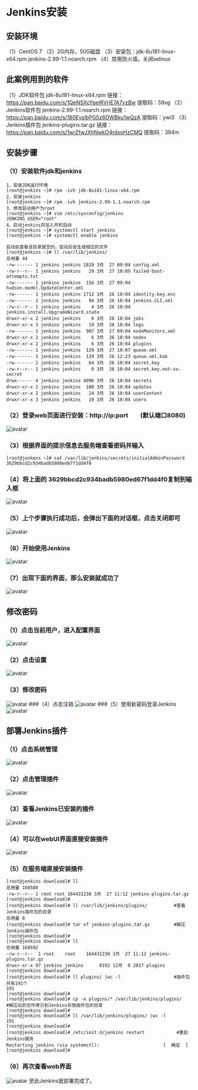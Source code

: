 # Jenkins安装
## 安装环境
（1）CentOS 7
（2）2G内存，50G磁盘
（3）安装包：jdk-8u181-linux-x64.rpm jenkins-2.99-1.1.noarch.rpm 
（4）禁用防火墙，关闭selinux
## 此案例用到的软件
（1）JDK软件包
jdk-8u181-linux-x64.rpm
链接：https://pan.baidu.com/s/1QeNSXcYpelRVrjE7A7yzBw     提取码：59xg
（2）Jenkins软件包
jenkins-2.99-1.1.noarch.rpm
链接：https://pan.baidu.com/s/180EyslbPG5z6OWBku1wQzA     提取码：ywi3
（3）Jenkins插件包
jenkins-plugins.tar.gz
链接：https://pan.baidu.com/s/1wrZfwJXhNwkO4rdxoHzCMQ     提取码：394m
## 安装步骤
### （1）安装软件jdk和jenkins
```console
1、安装JDK运行环境
[root@jenkins ~]# rpm -ivh jdk-8u181-linux-x64.rpm
2、安装jenkins
[root@jenkins ~]# rpm -ivh jenkins-2.99-1.1.noarch.rpm
3、修改启动用户为root
[root@jenkins ~]# vim /etc/sysconfig/jenkins
JENKINS_USER="root"
4、启动jenkins并加入开机启动
[root@jenkins ~]# systemctl start jenkins
[root@jenkins ~]# systemctl enable jenkins

启动前查看该目录是空的，启动后会生成相应的文件
[root@jenkins ~]# ll /var/lib/jenkins/
总用量 44
-rw------- 1 jenkins jenkins 1819 3月  27 09:04 config.xml
-rw-r--r-- 1 jenkins jenkins   29 3月  27 10:09 failed-boot-attempts.txt
-rw------- 1 jenkins jenkins  156 3月  27 09:04 hudson.model.UpdateCenter.xml
-rw------- 1 jenkins jenkins 1712 3月  26 10:04 identity.key.enc
-rw------- 1 jenkins jenkins   94 3月  26 10:04 jenkins.CLI.xml
-rw-r--r-- 1 jenkins jenkins    4 3月  26 10:04 jenkins.install.UpgradeWizard.state
drwxr-xr-x 2 jenkins jenkins    6 3月  26 10:04 jobs
drwxr-xr-x 3 jenkins jenkins   19 3月  26 10:04 logs
-rw------- 1 jenkins jenkins  907 3月  27 09:04 nodeMonitors.xml
drwxr-xr-x 2 jenkins jenkins    6 3月  26 10:04 nodes
drwxr-xr-x 2 jenkins jenkins    6 3月  26 10:04 plugins
-rw------- 1 jenkins jenkins  129 3月  27 10:07 queue.xml
-rw------- 1 jenkins jenkins  129 3月  26 12:23 queue.xml.bak
-rw------- 1 jenkins jenkins   64 3月  26 10:04 secret.key
-rw-r--r-- 1 jenkins jenkins    0 3月  26 10:04 secret.key.not-so-secret
drwx------ 4 jenkins jenkins 4096 3月  26 10:04 secrets
drwxr-xr-x 2 jenkins jenkins  100 3月  26 10:04 updates
drwxr-xr-x 2 jenkins jenkins   24 3月  26 10:04 userContent
drwxr-xr-x 3 jenkins jenkins   19 3月  26 10:04 users
```
### （2）登录web页面进行安装：http://ip:port　　(默认端口8080)
![avatar](image/jenkins_start.png)
### （3）根据界面的提示信息去服务端查看密码并输入
```console
[root@jenkens ~]# cat /var/lib/jenkins/secrets/initialAdminPassword 
3629bbcd2c934badb5980ed67f1dd4f0
```
### （4）将上面的 3629bbcd2c934badb5980ed67f1dd4f0复制到输入框
![avatar](image/jenkins_unlock.png)
### （5）上个步骤执行成功后，会弹出下面的对话框，点击关闭即可
![avatar](image/jenkins_customize.png)
### （6）开始使用Jenkins
![avatar](image/jenkins_use.png)
### （7）出现下面的界面，那么安装就成功了
![avatar](image/jenkins_success.png)
## 修改密码
### （1）点击当前用户，进入配置界面
![avatar](image/jenkins_update_pwd.png)
### （2）点击设置
![avatar](image/jenkins_update_pwd1.png)
### （3）修改密码
![avatar](image/jenkins_update_pwd2.png)
###（4）点击注销
![avatar](image/jenkins_update_pwd3.png)
###（5）使用新密码登录Jenkins
![avatar](image/jenkins_update_pwd4.png)
## 部署Jenkins插件
### （1）点击系统管理
![avatar](image/jenkins插件1.png)
### （2）点击管理插件
![avatar](image/jenkins插件2.png)
### （3）查看Jenkins已安装的插件
![avatar](image/jenkins插件3.png)
### （4）可以在webUI界面直接安装插件
![avatar](image/jenkins插件4.png)
### （5）在服务端直接安装插件
```console
[root@jenkins download]# ll
总用量 160580
-rw-r--r-- 1 root root 164431230 3月  27 11:12 jenkins-plugins.tar.gz
[root@jenkins download]#
[root@jenkins download]# ll /var/lib/jenkins/plugins/          #查看Jenkins插件包的目录
总用量 0
[root@jenkins download]# tar xf jenkins-plugins.tar.gz         #解压Jenkins插件包
[root@jenkins download]# 
[root@jenkins download]# ll
总用量 160592
-rw-r--r--  1 root    root    164431230 3月  27 11:12 jenkins-plugins.tar.gz
drwxr-xr-x 97 jenkins jenkins      8192 12月  8 2017 plugins
[root@jenkins download]# 
[root@jenkins download]# ll plugins/ |wc -l                    #插件包共有191个
191
[root@jenkins download]# 
[root@jenkins download]# cp -a plugins/* /var/lib/jenkins/plugins/        #解压后的文件拷贝到Jenkins存放插件包的目录
[root@jenkins download]# 
[root@jenkins download]# ll /var/lib/jenkins/plugins/ |wc -l
191
[root@jenkins download]# 
[root@jenkins download]# /etc/init.d/jenkins restart            #重启Jenkins服务
Restarting jenkins (via systemctl):                        [  确定  ]
[root@jenkins download]#
```
### （6）再次查看web界面
![avatar](image/jenkins插件5.png)
至此Jenkins就部署完成了。